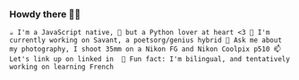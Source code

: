 ### Howdy there 👋🤠
`
  ☕ I'm a JavaScript native,
  🐍 but a Python lover at heart <3
  🔭 I'm currently working on Savant, a poetsorg/genius hybrid
  💬 Ask me about my photography, I shoot 35mm on a Nikon FG and Nikon Coolpix p510
  📫 Let's link up on linked in 
  🌱 Fun fact: I'm bilingual, and tentatively working on learning French  
`
<!--
**jjlazo/jjlazo** is a ✨ _special_ ✨ repository because its `README.md` (this file) appears on your GitHub profile.

Here are some ideas to get you started:

- 🔭 I’m currently working on ...
- 🌱 I’m currently learning ...
- 👯 I’m looking to collaborate on ...
- 🤔 I’m looking for help with ...
- 💬 Ask me about ...
- 📫 How to reach me: ...
- 😄 Pronouns: ...
- ⚡ Fun fact: ...
-->
